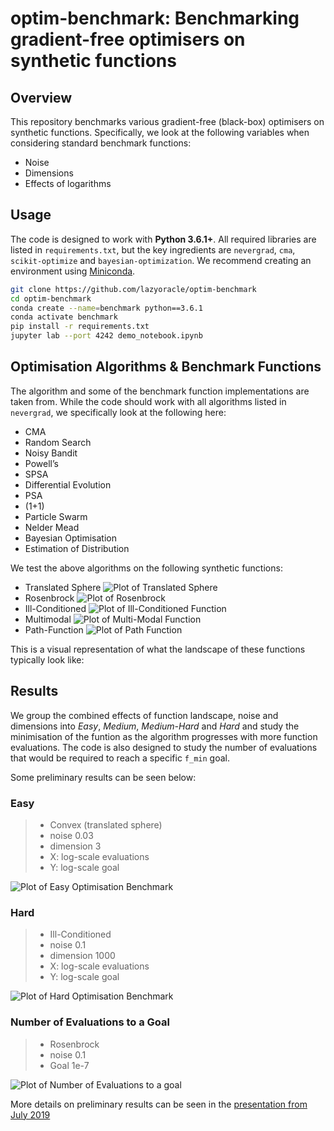 # optim-benchmark: Benchmarking gradient-free optimisers on synthetic functions

## Overview

This repository benchmarks various gradient-free (black-box) optimisers on synthetic functions. Specifically, we look at the following variables when considering standard benchmark functions:

* Noise
* Dimensions
* Effects of logarithms

## Usage

The code is designed to work with **Python 3.6.1+**. All required libraries are listed in `requirements.txt`, but the key ingredients are `nevergrad`, `cma`, `scikit-optimize` and `bayesian-optimization`. We recommend creating an environment using [Miniconda](https://docs.conda.io/en/latest/miniconda.html).

```bash
git clone https://github.com/lazyoracle/optim-benchmark
cd optim-benchmark
conda create --name=benchmark python==3.6.1
conda activate benchmark
pip install -r requirements.txt
jupyter lab --port 4242 demo_notebook.ipynb
```

## Optimisation Algorithms & Benchmark Functions

The algorithm and some of the benchmark function implementations are taken from. While the code should work with all algorithms listed in `nevergrad`, we specifically look at the following here:

* CMA
* Random Search
* Noisy Bandit
* Powell’s
* SPSA
* Differential Evolution
* PSA
* (1+1)
* Particle Swarm
* Nelder Mead
* Bayesian Optimisation
* Estimation of Distribution

We test the above algorithms on the following synthetic functions:

* Translated Sphere
![Plot of Translated Sphere](img/Picture1.png)
* Rosenbrock
![Plot of Rosenbrock](img/Picture2.png)
* Ill-Conditioned
![Plot of Ill-Conditioned Function](img/Picture3.png)
* Multimodal
![Plot of Multi-Modal Function](img/Picture4.png)
* Path-Function
![Plot of Path Function](img/Picture5.png)

This is a visual representation of what the landscape of these functions typically look like:

## Results

We group the combined effects of function landscape, noise and dimensions into *Easy*, *Medium*, *Medium-Hard* and *Hard* and study the minimisation of the funtion as the algorithm progresses with more function evaluations. The code is also designed to study the number of evaluations that would be required to reach a specific `f_min` goal. 

Some preliminary results can be seen below:

### Easy

> * Convex (translated sphere)
> * noise 0.03 
> * dimension 3
> * X: log-scale evaluations
> * Y: log-scale goal

![Plot of Easy Optimisation Benchmark](img/Picture6.png)

### Hard

> * Ill-Conditioned
> * noise 0.1
> * dimension 1000
> * X: log-scale evaluations
> * Y: log-scale goal

![Plot of Hard Optimisation Benchmark](img/Picture7.png)

### Number of Evaluations to a Goal

> * Rosenbrock
> * noise 0.1
> * Goal 1e-7

![Plot of Number of Evaluations to a goal](img/Picture8.png)

More details on preliminary results can be seen in the [presentation from July 2019](benchmark_optimisers_anurag.pdf)
